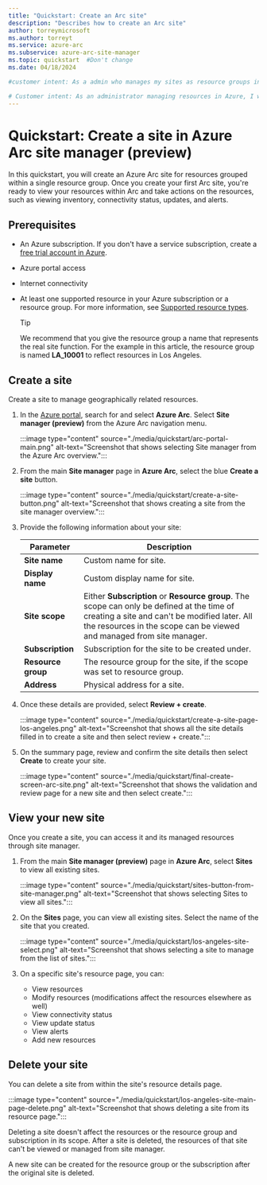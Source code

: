```yaml
---
title: "Quickstart: Create an Arc site"
description: "Describes how to create an Arc site"
author: torreymicrosoft
ms.author: torreyt
ms.service: azure-arc
ms.subservice: azure-arc-site-manager
ms.topic: quickstart  #Don't change
ms.date: 04/18/2024

#customer intent: As a admin who manages my sites as resource groups in Azure, I want to represent them as Arc sites and so that I can benefit from logical representation and extended functionality in Arc for my resources under my resource groups.

# Customer intent: As an administrator managing resources in Azure, I want to create an Arc site for my resource groups, so that I can effectively organize, view, and manage geographically related resources within Azure Arc site manager.
---
```

  
# Quickstart: Create a site in Azure Arc site manager (preview)

In this quickstart, you will create an Azure Arc site for resources grouped within a single resource group. Once you create your first Arc site, you're ready to view your resources within Arc and take actions on the resources, such as viewing inventory, connectivity status, updates, and alerts.

## Prerequisites

* An Azure subscription. If you don't have a service subscription, create a [free trial account in Azure](https://azure.microsoft.com/free/).
* Azure portal access
* Internet connectivity
* At least one supported resource in your Azure subscription or a resource group. For more information, see [Supported resource types](./overview.md#supported-resource-types).

  >[!TIP]
  >We recommend that you give the resource group a name that represents the real site function. For the example in this article, the resource group is named **LA_10001** to reflect resources in Los Angeles.

## Create a site

Create a site to manage geographically related resources.

1. In the [Azure portal](https://portal.azure.com), search for and select **Azure Arc**. Select **Site manager (preview)** from the Azure Arc navigation menu.

   :::image type="content" source="./media/quickstart/arc-portal-main.png" alt-text="Screenshot that shows selecting Site manager from the Azure Arc overview.":::

1. From the main **Site manager** page in **Azure Arc**, select the blue **Create a site** button.

   :::image type="content" source="./media/quickstart/create-a-site-button.png" alt-text="Screenshot that shows creating a site from the site manager overview.":::

1. Provide the following information about your site:

   | Parameter | Description |
   |--|--|
   | **Site name** | Custom name for site. |
   | **Display name** | Custom display name for site. |
   | **Site scope** | Either **Subscription** or **Resource group**. The scope can only be defined at the time of creating a site and can't be modified later. All the resources in the scope can be viewed and managed from site manager. |
   | **Subscription** | Subscription for the site to be created under. |
   | **Resource group** | The resource group for the site, if the scope was set to resource group. |
   | **Address** | Physical address for a site. |

1. Once these details are provided, select **Review + create**.

   :::image type="content" source="./media/quickstart/create-a-site-page-los-angeles.png" alt-text="Screenshot that shows all the site details filled in to create a site and then select review + create.":::

1. On the summary page, review and confirm the site details then select **Create** to create your site.

   :::image type="content" source="./media/quickstart/final-create-screen-arc-site.png" alt-text="Screenshot that shows the validation and review page for a new site and then select create.":::

## View your new site

Once you create a site, you can access it and its managed resources through site manager.

1. From the main **Site manager (preview)** page in **Azure Arc**, select **Sites** to view all existing sites.

   :::image type="content" source="./media/quickstart/sites-button-from-site-manager.png" alt-text="Screenshot that shows selecting Sites to view all sites.":::

1. On the **Sites** page, you can view all existing sites. Select the name of the site that you created.

   :::image type="content" source="./media/quickstart/los-angeles-site-select.png" alt-text="Screenshot that shows selecting a site to manage from the list of sites.":::

1. On a specific site's resource page, you can:

   * View resources
   * Modify resources (modifications affect the resources elsewhere as well)
   * View connectivity status
   * View update status
   * View alerts
   * Add new resources

## Delete your site

You can delete a site from within the site's resource details page.

:::image type="content" source="./media/quickstart/los-angeles-site-main-page-delete.png" alt-text="Screenshot that shows deleting a site from its resource page.":::

Deleting a site doesn't affect the resources or the resource group and subscription in its scope. After a site is deleted, the resources of that site can't be viewed or managed from site manager.

A new site can be created for the resource group or the subscription after the original site is deleted.
